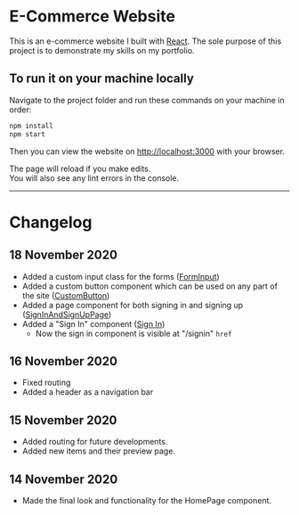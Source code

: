 # E-Commerce Website

This is an e-commerce website I built with [React](https://reactjs.org/). The sole purpose of this project is to demonstrate my skills on my portfolio.

## To run it on your machine locally

Navigate to the project folder and run these commands on your machine in order:

```bash
npm install
npm start
```

Then you can view the website on [http://localhost:3000](http://localhost:3000) with your browser.

The page will reload if you make edits.\
You will also see any lint errors in the console.

---

# Changelog

## 18 November 2020

- Added a custom input class for the forms ([FormInput](src/components/form-input/))
- Added a custom button component which can be used on any part of the site ([CustomButton](src/components/custom-button/))
- Added a page component for both signing in and signing up ([SignInAndSignUpPage](src/pages/sign-in-and-sign-up))
- Added a "Sign In" component ([Sign In](src/components/sign-in))
    - Now the sign in component is visible at "/signin" <code>href</code>
    

## 16 November 2020

- Fixed routing
- Added a header as a navigation bar

## 15 November 2020

- Added routing for future developments.
- Added new items and their preview page.

## 14 November 2020

- Made the final look and functionality for the HomePage component.
